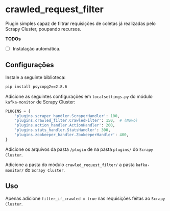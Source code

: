 # crawled_request_filter

Plugin simples capaz de filtrar requisições de coletas já realizadas pelo Scrapy Cluster, poupando recursos.

**TODOs**

- [ ] Instalação automática.

## Configurações

Instale a seguinte biblioteca:

```bash
pip install psycopg2==2.8.6
```

Adicione as seguintes configurações em `localsettings.py` do módulo `kafka-monitor` de Scrapy Cluster:
```python
PLUGINS = {
    'plugins.scraper_handler.ScraperHandler': 100,
    'plugins.crawled_filter.CrawledFilter': 150,  # (Novo)
    'plugins.action_handler.ActionHandler': 200,
    'plugins.stats_handler.StatsHandler': 300,
    'plugins.zookeeper_handler.ZookeeperHandler': 400,
}
``` 
Adicione os arquivos da pasta `/plugin` de  na pasta `plugins/` do `Scrapy Cluster`.

Adicione a pasta do módulo `crawled_request_filter/` a pasta `kafka-monitor/` do `Scrapy Cluster`.

## Uso 

Apenas adicione `filter_if_crawled = true` nas requisições feitas ao `Scrapy Cluster`.

